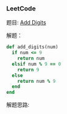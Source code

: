 ### LeetCode
   题目: [ Add Digits](https://leetcode-cn.com/problems/two-sum/description/)

   解题：

 ```ruby
def add_digits(num)
   if num <= 9
     return num
   elsif num % 9 == 0
     return 9
   else
     return num % 9
   end
end
 ```

 解题思路:


